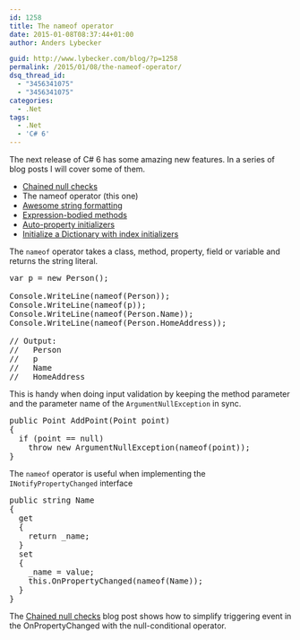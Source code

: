 ```yaml
---
id: 1258
title: The nameof operator
date: 2015-01-08T08:37:44+01:00
author: Anders Lybecker

guid: http://www.lybecker.com/blog/?p=1258
permalink: /2015/01/08/the-nameof-operator/
dsq_thread_id:
  - "3456341075"
  - "3456341075"
categories:
  - .Net
tags:
  - .Net
  - 'C# 6'
---
```

The next release of C# 6 has some amazing new features. In a series of blog posts I will cover some of them.

  * [Chained null checks](/blog/2015/01/06/chained-null-checks/ "Chained null checks blog post by Anders Lybecker")
  * The nameof operator (this one)
  * [Awesome string formatting](/blog/2015/01/09/awesome-string-formatting/ "Awesome string formatting blog post by Anders Lybecker")
  * [Expression-bodied methods](/blog/2015/01/13/expression-bodied-methods/ "Expression-bodied methods blog post by Anders Lybecker")
  * [Auto-property initializers](/blog/2015/01/15/auto-property-initializers/ "Auto-property initializers blog post by Anders Lybecker")
  * [Initialize a Dictionary with index initializers](/blog/2015/01/19/initialize-a-dictionary-with-index-initializers/ "Initialize a Dictionary with index initializers blog post by Anders Lybecker")

The `nameof` operator takes a class, method, property, field or variable and returns the string literal.

<pre class="brush: csharp; title: ; notranslate" title="">var p = new Person();

Console.WriteLine(nameof(Person));
Console.WriteLine(nameof(p));
Console.WriteLine(nameof(Person.Name));
Console.WriteLine(nameof(Person.HomeAddress));

// Output:
//   Person
//   p
//   Name
//   HomeAddress
</pre>

This is handy when doing input validation by keeping the method parameter and the parameter name of the `ArgumentNullException` in sync.

<pre class="brush: csharp; highlight: [4]; title: ; notranslate" title="">public Point AddPoint(Point point)
{
  if (point == null)
    throw new ArgumentNullException(nameof(point));
}
</pre>

The `nameof` operator is useful when implementing the `INotifyPropertyChanged` interface

<pre class="brush: csharp; highlight: [10]; title: ; notranslate" title="">public string Name
{
  get
  {
    return _name;
  }
  set
  {
    _name = value;
    this.OnPropertyChanged(nameof(Name));
  }
}
</pre>

The [Chained null checks](/blog/2015/01/06/chained-null-checks/ "Chained null checks blog post by Anders Lybecker") blog post shows how to simplify triggering event in the OnPropertyChanged with the null-conditional operator.